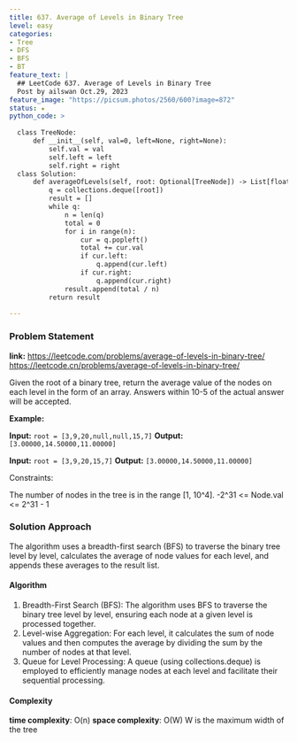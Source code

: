 ```yaml
---
title: 637. Average of Levels in Binary Tree
level: easy
categories:
- Tree
- DFS
- BFS
- BT
feature_text: |
  ## LeetCode 637. Average of Levels in Binary Tree
  Post by ailswan Oct.29, 2023
feature_image: "https://picsum.photos/2560/600?image=872"
status: ★
python_code: >
 
  class TreeNode:
      def __init__(self, val=0, left=None, right=None):
          self.val = val
          self.left = left
          self.right = right
  class Solution:
      def averageOfLevels(self, root: Optional[TreeNode]) -> List[float]:
          q = collections.deque([root])
          result = []
          while q:
              n = len(q)
              total = 0
              for i in range(n):
                  cur = q.popleft()
                  total += cur.val
                  if cur.left:
                      q.append(cur.left)
                  if cur.right:
                      q.append(cur.right)
              result.append(total / n)
          return result
                  
---
```


### Problem Statement
**link:**
https://leetcode.com/problems/average-of-levels-in-binary-tree/
https://leetcode.cn/problems/average-of-levels-in-binary-tree/
 
Given the root of a binary tree, return the average value of the nodes on each level in the form of an array. Answers within 10-5 of the actual answer will be accepted.

**Example:**

**Input:** `root = [3,9,20,null,null,15,7]`
**Output:** `[3.00000,14.50000,11.00000]`
 
**Input:** `root = [3,9,20,15,7]`
**Output:** `[3.00000,14.50000,11.00000]`
 
Constraints:

The number of nodes in the tree is in the range [1, 10^4].
-2^31 <= Node.val <= 2^31 - 1

### Solution Approach
The algorithm uses a breadth-first search (BFS) to traverse the binary tree level by level, calculates the average of node values for each level, and appends these averages to the result list.

#### Algorithm
1. Breadth-First Search (BFS): The algorithm uses BFS to traverse the binary tree level by level, ensuring each node at a given level is processed together.
2. Level-wise Aggregation: For each level, it calculates the sum of node values and then computes the average by dividing the sum by the number of nodes at that level.
3. Queue for Level Processing: A queue (using collections.deque) is employed to efficiently manage nodes at each level and facilitate their sequential processing.

#### Complexity
 **time complexity**: O(n)
 **space complexity**: O(W) W is the maximum width of the tree